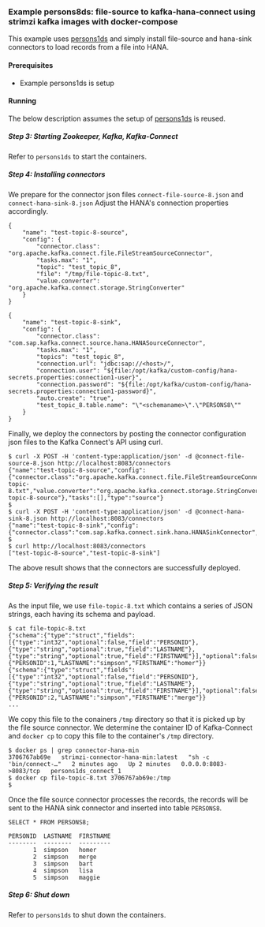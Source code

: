 ### Example persons8ds: file-source to kafka-hana-connect using strimzi kafka images with docker-compose

This example uses [persons1ds](../persons1ds/README.md) and simply install file-source and hana-sink connectors to load records from
a file into HANA.

#### Prerequisites

- Example persons1ds is setup

#### Running

The below description assumes the setup of [persons1ds](../persons1ds/README.md) is reused.

##### Step 3: Starting Zookeeper, Kafka, Kafka-Connect

Refer to `persons1ds` to start the containers.

##### Step 4: Installing connectors

We prepare for the connector json files `connect-file-source-8.json` and `connect-hana-sink-8.json` Adjust the HANA's connection properties accordingly.

```
{
    "name": "test-topic-8-source",
    "config": {
        "connector.class": "org.apache.kafka.connect.file.FileStreamSourceConnector",
        "tasks.max": "1",
        "topic": "test_topic_8",
        "file": "/tmp/file-topic-8.txt",
        "value.converter": "org.apache.kafka.connect.storage.StringConverter"
    }
}
```

```
{
    "name": "test-topic-8-sink",
    "config": {
        "connector.class": "com.sap.kafka.connect.source.hana.HANASourceConnector",
        "tasks.max": "1",
        "topics": "test_topic_8",
        "connection.url": "jdbc:sap://<host>/",
        "connection.user": "${file:/opt/kafka/custom-config/hana-secrets.properties:connection1-user}",
        "connection.password": "${file:/opt/kafka/custom-config/hana-secrets.properties:connection1-password}",
        "auto.create": "true",
        "test_topic_8.table.name": "\"<schemaname>\".\"PERSONS8\""
    }
}
```

Finally, we deploy the connectors by posting the connector configuration json files to the Kafka Connect's API using curl.

```
$ curl -X POST -H 'content-type:application/json' -d @connect-file-source-8.json http://localhost:8083/connectors
{"name":"test-topic-8-source","config":{"connector.class":"org.apache.kafka.connect.file.FileStreamSourceConnector","tasks.max":"1","topic":"test_topic_8","file":"/tmp/file-topic-8.txt","value.converter":"org.apache.kafka.connect.storage.StringConverter","name":"test-topic-8-source"},"tasks":[],"type":"source"}
$
$ curl -X POST -H 'content-type:application/json' -d @connect-hana-sink-8.json http://localhost:8083/connectors
{"name":"test-topic-8-sink","config":{"connector.class":"com.sap.kafka.connect.sink.hana.HANASinkConnector","tasks.max":"1","topics":"test_topic_8","connection.url":"jdbc:sap://...
$
$ curl http://localhost:8083/connectors
["test-topic-8-source","test-topic-8-sink"]
```

The above result shows that the connectors are successfully deployed.


##### Step 5: Verifying the result

As the input file, we use `file-topic-8.txt` which contains a series of JSON strings, each having its schema and payload.

```
$ cat file-topic-8.txt
{"schema":{"type":"struct","fields":[{"type":"int32","optional":false,"field":"PERSONID"},{"type":"string","optional":true,"field":"LASTNAME"},{"type":"string","optional":true,"field":"FIRSTNAME"}],"optional":false,"name":"persons8"},"payload":{"PERSONID":1,"LASTNAME":"simpson","FIRSTNAME":"homer"}}
{"schema":{"type":"struct","fields":[{"type":"int32","optional":false,"field":"PERSONID"},{"type":"string","optional":true,"field":"LASTNAME"},{"type":"string","optional":true,"field":"FIRSTNAME"}],"optional":false,"name":"persons8"},"payload":{"PERSONID":2,"LASTNAME":"simpson","FIRSTNAME":"merge"}}
...
```

We copy this file to the conainers `/tmp` directory so that it is picked up by the file source connector. We determine the container ID of Kafka-Connect and `docker cp` to copy this file to the container's `/tmp` directory.


```
$ docker ps | grep connector-hana-min
3706767ab69e   strimzi-connector-hana-min:latest   "sh -c 'bin/connect-…"   2 minutes ago   Up 2 minutes   0.0.0.0:8083->8083/tcp   persons1ds_connect_1
$ docker cp file-topic-8.txt 3706767ab69e:/tmp
$
```

Once the file source connector processes the records, the records will be sent to the HANA sink connector and inserted into table `PERSONS8`.

```
SELECT * FROM PERSONS8;

PERSONID  LASTNAME  FIRSTNAME
--------  --------  ---------
       1  simpson   homer    
       2  simpson   merge    
       3  simpson   bart     
       4  simpson   lisa     
       5  simpson   maggie
```


##### Step 6: Shut down

Refer to `persons1ds` to shut down the containers.


